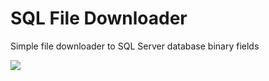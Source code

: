 # SQL File Downloader
Simple file downloader to SQL Server database binary fields

![](https://media.giphy.com/media/RIwJiXyZTmFtPFzzzR/giphy.gif)
